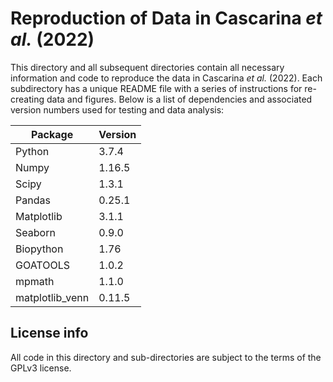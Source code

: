 # Reproduction of Data in Cascarina *et al.* (2022)

This directory and all subsequent directories contain all necessary information and code to reproduce the data in Cascarina *et al.* (2022). Each subdirectory has a unique README file with a series of instructions for re-creating data and figures. Below is a list of dependencies and associated version numbers used for testing and data analysis:

| Package | Version |
| ----------- | ----------- |
| Python | 3.7.4 | 
| Numpy | 1.16.5 |
| Scipy | 1.3.1 |
| Pandas | 0.25.1 |
| Matplotlib | 3.1.1 |
| Seaborn | 0.9.0 |
| Biopython | 1.76 |
| GOATOOLS | 1.0.2 |
| mpmath | 1.1.0 |
| matplotlib_venn | 0.11.5 |

## License info
All code in this directory and sub-directories are subject to the terms of the GPLv3 license.
